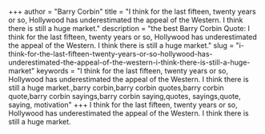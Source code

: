 +++
author = "Barry Corbin"
title = "I think for the last fifteen, twenty years or so, Hollywood has underestimated the appeal of the Western. I think there is still a huge market."
description = "the best Barry Corbin Quote: I think for the last fifteen, twenty years or so, Hollywood has underestimated the appeal of the Western. I think there is still a huge market."
slug = "i-think-for-the-last-fifteen-twenty-years-or-so-hollywood-has-underestimated-the-appeal-of-the-western-i-think-there-is-still-a-huge-market"
keywords = "I think for the last fifteen, twenty years or so, Hollywood has underestimated the appeal of the Western. I think there is still a huge market.,barry corbin,barry corbin quotes,barry corbin quote,barry corbin sayings,barry corbin saying,quotes, sayings,quote, saying, motivation"
+++
I think for the last fifteen, twenty years or so, Hollywood has underestimated the appeal of the Western. I think there is still a huge market.
